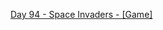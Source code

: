 [Day 94 - Space Invaders - [Game]](https://github.com/Jubiko31/Python_Professional_Portfolio/tree/main/Day%C2%A094%20-%20Space%20Invaders%20%5BGame%5D)

